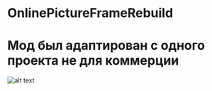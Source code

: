# OnlinePictureFrameRebuild
# Мод был адаптирован с одного проекта не для коммерции  
![alt text](OnlinePictureFrameRebuild/main.png)
